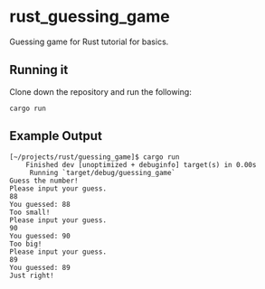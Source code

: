 # rust_guessing_game
Guessing game for Rust tutorial for basics. 

## Running it
Clone down the repository and run the following: 
```
cargo run
```

## Example Output
```
[~/projects/rust/guessing_game]$ cargo run
    Finished dev [unoptimized + debuginfo] target(s) in 0.00s
     Running `target/debug/guessing_game`
Guess the number!
Please input your guess.
88
You guessed: 88
Too small!
Please input your guess.
90
You guessed: 90
Too big!
Please input your guess.
89
You guessed: 89
Just right!
```